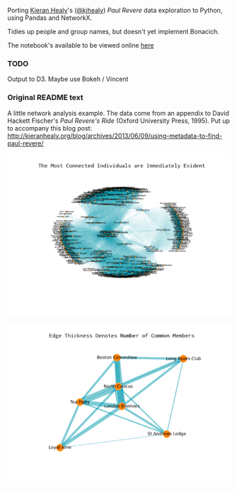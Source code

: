 Porting [Kieran Healy](http://kieranhealy.org)'s ([@kjhealy](https://twitter.com/kjhealy)) *Paul Revere* data exploration to Python, using Pandas and NetworkX.

Tidies up people and group names, but doesn't yet implement Bonacich.

The notebook's available to be viewed online [here](http://nbviewer.ipython.org/github/urschrei/revere/blob/master/revere.ipynb)

### TODO
Output to D3. Maybe use Bokeh / Vincent

### Original README text
A little network analysis example. The data come from an appendix to David Hackett Fischer's *Paul Revere's Ride* (Oxford University Press, 1995). Put up to accompany this blog post: http://kieranhealy.org/blog/archives/2013/06/09/using-metadata-to-find-paul-revere/

![people](figures/people_gh.png "People")

![groups](figures/groups_gh.png "Groups")

